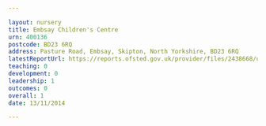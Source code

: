```yaml
---

layout: nursery
title: Embsay Children's Centre
urn: 400136
postcode: BD23 6RQ
address: Pasture Road, Embsay, Skipton, North Yorkshire, BD23 6RQ
latestReportUrl: https://reports.ofsted.gov.uk/provider/files/2438668/urn/400136.pdf
teaching: 0
development: 0
leadership: 1
outcomes: 0
overall: 1
date: 13/11/2014

---
```

